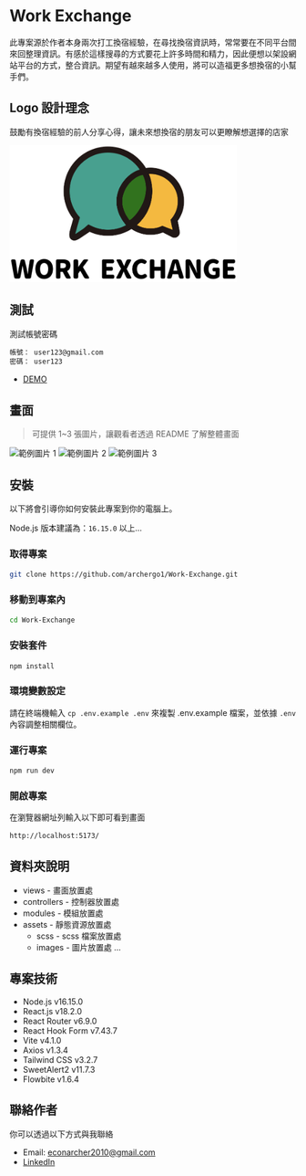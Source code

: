 # Work Exchange

此專案源於作者本身兩次打工換宿經驗，在尋找換宿資訊時，常常要在不同平台間來回整理資訊。有感於這樣搜尋的方式要花上許多時間和精力，因此便想以架設網站平台的方式，整合資訊。期望有越來越多人使用，將可以造福更多想換宿的小幫手們。



## Logo 設計理念 

鼓勵有換宿經驗的前人分享心得，讓未來想換宿的朋友可以更瞭解想選擇的店家

<img
  style="height: 240px;"
  src="./public/static/images/logo.png">



## 測試

測試帳號密碼

```bash
帳號： user123@gmail.com
密碼： user123
```
- [DEMO](https://work-exchange.vercel.app/)

## 畫面

> 可提供 1~3 張圖片，讓觀看者透過 README 了解整體畫面

![範例圖片 1](https://fakeimg.pl/500/)
![範例圖片 2](https://fakeimg.pl/500/)
![範例圖片 3](https://fakeimg.pl/500/)

## 安裝

以下將會引導你如何安裝此專案到你的電腦上。

Node.js 版本建議為：`16.15.0` 以上...

### 取得專案

```bash
git clone https://github.com/archergo1/Work-Exchange.git
```

### 移動到專案內

```bash
cd Work-Exchange
```

### 安裝套件

```bash
npm install
```

### 環境變數設定

請在終端機輸入 `cp .env.example .env` 來複製 .env.example 檔案，並依據 `.env` 內容調整相關欄位。

### 運行專案

```bash
npm run dev
```

### 開啟專案

在瀏覽器網址列輸入以下即可看到畫面

```bash
http://localhost:5173/
```

## 資料夾說明

- views - 畫面放置處
- controllers - 控制器放置處
- modules - 模組放置處
- assets - 靜態資源放置處
  - scss - scss 檔案放置處
  - images - 圖片放置處
...

## 專案技術

- Node.js v16.15.0
- React.js v18.2.0
- React Router v6.9.0
- React Hook Form v7.43.7
- Vite v4.1.0
- Axios v1.3.4
- Tailwind CSS v3.2.7
- SweetAlert2 v11.7.3
- Flowbite v1.6.4

## 聯絡作者

你可以透過以下方式與我聯絡

- Email: econarcher2010@gmail.com
- [LinkedIn](https://www.linkedin.com/in/archerkeepgoing12/)
